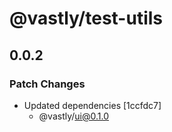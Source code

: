 # @vastly/test-utils

## 0.0.2

### Patch Changes

- Updated dependencies [1ccfdc7]
  - @vastly/ui@0.1.0
